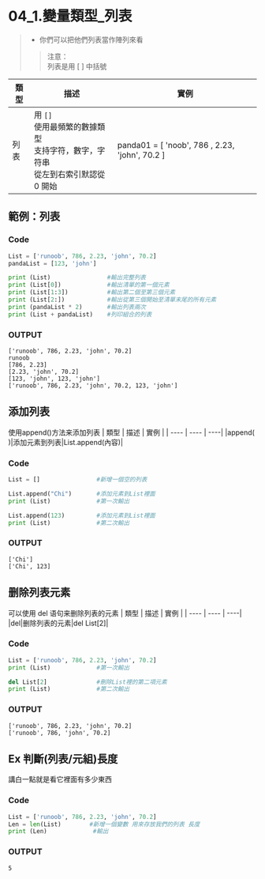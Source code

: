 # 04_1.變量類型_列表
>+ 你們可以把他們列表當作陣列來看
>> 注意：<br>
>> 列表是用 [ ] 中括號

| 類型 | 描述 | 實例 |
| ---- | ---- | ----|
| 列表 | 用 `[]` <br>使用最頻繁的數據類型<br>支持字符，數字，字符串<br>從左到右索引默認從0 開始| panda01 = [ 'noob', 786 , 2.23, 'john', 70.2 ]|


## 範例：列表
### Code
```python
List = ['runoob', 786, 2.23, 'john', 70.2]
pandaList = [123, 'john']

print (List)                #輸出完整列表
print (List[0])             #輸出清單的第一個元素
print (List[1:3])           #輸出第二個至第三個元素
print (List[2:])            #輸出從第三個開始至清單末尾的所有元素
print (pandaList * 2)       #輸出列表兩次
print (List + pandaList)    #列印組合的列表
```
### OUTPUT
```
['runoob', 786, 2.23, 'john', 70.2]
runoob
[786, 2.23]
[2.23, 'john', 70.2]
[123, 'john', 123, 'john']
['runoob', 786, 2.23, 'john', 70.2, 123, 'john']
```

## 添加列表
使用append()方法来添加列表
| 類型 | 描述 | 實例 |
| ---- | ---- | ----|
|append( )|添加元素到列表|List.append(內容)|
### Code
```python
List = []                #新增一個空的列表

List.append("Chi")       #添加元素到List裡面
print (List)             #第一次輸出

List.append(123)         #添加元素到List裡面
print (List)             #第二次輸出
```
### OUTPUT
```
['Chi']
['Chi', 123]
```

## 删除列表元素
可以使用 del 语句来删除列表的元素
| 類型 | 描述 | 實例 |
| ---- | ---- | ----|
|del|删除列表的元素|del List[2]|
### Code
```python
List = ['runoob', 786, 2.23, 'john', 70.2]
print (List)             #第一次輸出

del List[2]              #刪除List裡的第二項元素
print (List)             #第二次輸出
```
### OUTPUT
```
['runoob', 786, 2.23, 'john', 70.2]
['runoob', 786, 'john', 70.2]
```

## Ex 判斷(列表/元組)長度
講白一點就是看它裡面有多少東西
### Code
```python
List = ['runoob', 786, 2.23, 'john', 70.2]
Len = len(List)        #新增一個變數 用來存放我們的列表 長度
print (Len)             #輸出
```
### OUTPUT
```
5
```